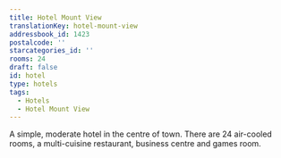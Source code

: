 ```yaml
---
title: Hotel Mount View
translationKey: hotel-mount-view
addressbook_id: 1423
postalcode: ''
starcategories_id: ''
rooms: 24
draft: false
id: hotel
type: hotels
tags:
  - Hotels
  - Hotel Mount View
---
```

A simple, moderate hotel in the centre of town. There are 24 air-cooled rooms, a multi-cuisine restaurant, business centre and games room.